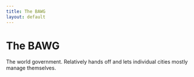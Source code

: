 ```yaml
---
title: The BAWG
layout: default
---
```


# The BAWG
The world government. Relatively hands off and lets individual cities mostly manage themselves.